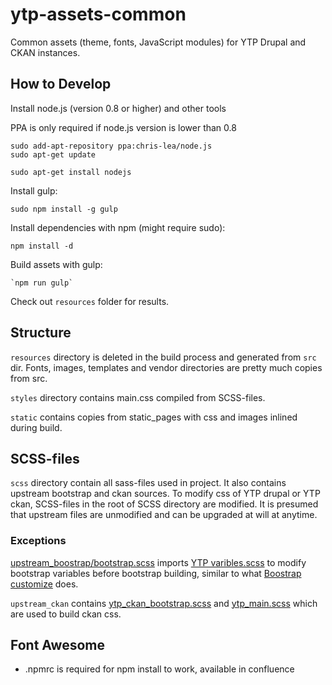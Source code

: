 # ytp-assets-common

Common assets (theme, fonts, JavaScript modules) for YTP Drupal and CKAN instances.

## How to Develop

Install node.js (version 0.8 or higher) and other tools

PPA is only required if node.js version is lower than 0.8

	sudo add-apt-repository ppa:chris-lea/node.js
	sudo apt-get update

	sudo apt-get install nodejs

Install gulp:

	sudo npm install -g gulp

Install dependencies with npm (might require sudo):

	npm install -d

Build assets with gulp:

	`npm run gulp`

Check out `resources` folder for results.


## Structure

`resources` directory is deleted in the build process and generated from `src` dir. Fonts, images, templates and vendor directories are pretty much copies from src.

`styles` directory contains main.css compiled from SCSS-files. 

`static` contains copies from static_pages with css and images inlined during build.

## SCSS-files

`scss` directory contain all sass-files used in project. It also contains upstream bootstrap and ckan sources. To modify css of YTP drupal or YTP ckan, SCSS-files in the root of SCSS directory are modified. It is presumed that upstream files are unmodified and can be upgraded at will at anytime.

### Exceptions

[upstream_boostrap/bootstrap.scss](src/scss/upstream_bootstrap/bootstrap.scss) imports [YTP varibles.scss](src/scss/variables.scss) to modify bootstrap variables before bootstrap building, similar to what [Boostrap customize](http://getbootstrap.com/customize/) does.

`upstream_ckan` contains [ytp_ckan_bootstrap.scss](src/scss/upstream_ckan/ytp_ckan_bootstrap.scss) and [ytp_main.scss](src/scss/upstream_ckan/ytp_main.scss) which are used to build ckan css.


## Font Awesome

* .npmrc is required for npm install to work, available in confluence
